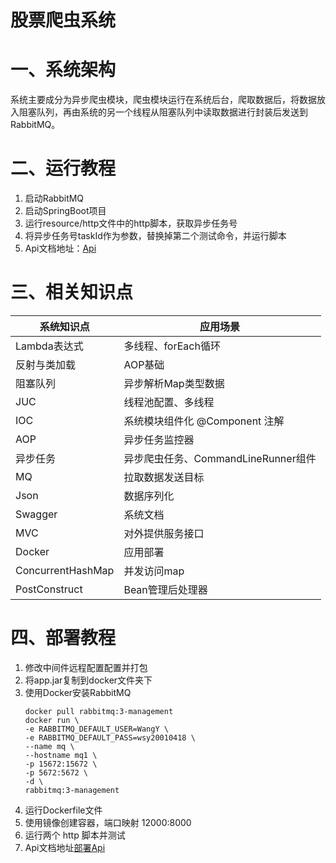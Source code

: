 # 股票爬虫系统
# 一、系统架构
系统主要成分为异步爬虫模块，爬虫模块运行在系统后台，爬取数据后，将数据放入阻塞队列，再由系统的另一个线程从阻塞队列中读取数据进行封装后发送到RabbitMQ。
# 二、运行教程
1. 启动RabbitMQ
2. 启动SpringBoot项目
3. 运行resource/http文件中的http脚本，获取异步任务号
4. 将异步任务号taskId作为参数，替换掉第二个测试命令，并运行脚本
5. Api文档地址：[Api](http://127.0.0.1:9000/crawler/doc.html)
# 三、相关知识点
| 系统知识点             | 应用场景                       |
|-------------------|----------------------------|
| Lambda表达式         | 多线程、forEach循环              |
| 反射与类加载            | AOP基础                      |
| 阻塞队列              | 异步解析Map类型数据                |
| JUC               | 线程池配置、多线程                  |
| IOC               | 系统模块组件化 @Component 注解      |
| AOP               | 异步任务监控器                    |
| 异步任务              | 异步爬虫任务、CommandLineRunner组件 |
| MQ                | 拉取数据发送目标                   |
| Json              | 数据序列化                      |
| Swagger           | 系统文档                       |
| MVC               | 对外提供服务接口                   |
| Docker            | 应用部署                       |
| ConcurrentHashMap | 并发访问map                    |
| PostConstruct     | Bean管理后处理器                 |
# 四、部署教程
1. 修改中间件远程配置配置并打包
2. 将app.jar复制到docker文件夹下
3. 使用Docker安装RabbitMQ
    ```shell
   docker pull rabbitmq:3-management
   docker run \
   -e RABBITMQ_DEFAULT_USER=WangY \
   -e RABBITMQ_DEFAULT_PASS=wsy20010418 \
   --name mq \
   --hostname mq1 \
   -p 15672:15672 \
   -p 5672:5672 \
   -d \
   rabbitmq:3-management
    ```
4. 运行Dockerfile文件
5. 使用镜像创建容器，端口映射 12000:8000
6. 运行两个 http 脚本并测试
7. Api文档地址[部署Api](http://192.168.44.100:12000/crawler/doc.html)
